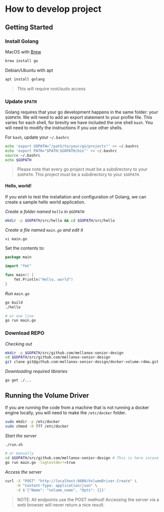 # How to develop project

## Getting Started

### Install Golang

MacOS with [Brew][brew]

```bash
brew install go
```
Debian/Ubuntu with apt

```bash
apt install golang
```
> This will require root/sudo access


### Update `$PATH`

Golang requires that your go development happens in the same folder: your `$GOPATH`. We will need to add an export statement to your profile file. This varies for each shell, for brevity we have included the one shell `bash`. You will need to modify the instructions if you use other shells.

For `bash`, update your `~/.bashrc`
```bash
echo 'export GOPATH="/path/to/your/go/projects"' >> ~/.bashrc
echo 'export PATH="$PATH:$GOPATH/bin"' >> ~/.bashrc
source ~/.bashrc
echo $GOPATH
```

> Please note that every go project must be a subdirectory to your `$GOPATH`. This project must be a subdirectory to your `$GOPATH`.

#### Hello, world!

If you wish to test the installation and configuration of Golang, we can create a sample hello world application.

*Create a folder named `hello` in `$GOPATH`*
```bash
mkdir -p $GOPATH/src/hello && cd $GOPATH/src/hello
```
*Create a file named `main.go` and edit it*
```bash
vi main.go
```

Set the contents to:
```go
package main

import "fmt"

func main() {
	fmt.Println("Hello, world")
}
```

*Run `main.go`*
```bash
go build
./hello

# or one line
go run main.go
```

### Download REPO

*Checking out*
```bash
mkdir -p $GOPATH/src/github.com/mellanox-senior-design
cd $GOPATH/src/github.com/mellanox-senior-design
git clone git@github.com:mellanox-senior-design/docker-volume-rdma.git
```

*Downloading required libraries*
```bash
go get ./...
```

## Running the Volume Driver

If you are running the code from a machine that is not running a docker engine locally, you will need to make the `/etc/docker` folder.
```bash
sudo mkdir -p /etc/docker
sudo chmod -R 777 /etc/docker
```

*Start the server*
```bash
./run.sh

# or manually
cd $GOPATH/src/github.com/mellanox-senior-design # This is here incase that you are in a subdirectory or have a symlink to the $GOPATH folder
go run main.go -logtostderr=true
```

*Access the server*
```bash
curl -X "POST" "http://localhost:8080/VolumeDriver.Create" \
     -H "Content-Type: application/json" \
     -d $'{"Name": "volume_name", "Opts": {}}'
```
> NOTE: All endpoints use the POST method!
Accessing the server via a web browser will never return a nice result.

[brew]: http://brew.sh
